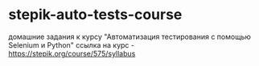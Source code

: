 ﻿# stepik-auto-tests-course
домашние задания к курсу "Автоматизация тестирования с помощью Selenium и Python"
ссылка на курс - https://stepik.org/course/575/syllabus
